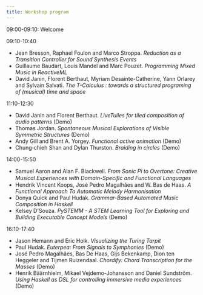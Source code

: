 ```yaml
---
title: Workshop program
---
```


09:00-09:10: Welcome

09:10-10:40

* Jean Bresson, Raphael Foulon and Marco Stroppa.  *Reduction as a
    Transition Controller for Sound Synthesis Events*
* Guillaume Baudart, Louis Mandel and Marc Pouzet. *Programming Mixed
    Music in ReactiveML*
* David Janin, Florent Berthaut, Myriam Desainte-Catherine, Yann
    Orlarey and Sylvain Salvati. *The T-Calculus : towards a
    structured programing of (musical) time and space*

11:10-12:30

* David Janin and Florent Berthaut. *LiveTuiles for tiled composition
  of audio patterns* (Demo)
* Thomas Jordan. *Spontaneous Musical Explorations of Visible
  Symmetric Structures* (Demo)
* Andy Gill and Brent A. Yorgey. *Functional active animation* (Demo)
* Chung‐chieh Shan and Dylan Thurston. *Braiding in circles* (Demo)

14:00-15:50

* Samuel Aaron and Alan F. Blackwell. *From Sonic Pi to Overtone:
  Creative Musical Experiences with Domain-Speciﬁc and Functional
  Languages*
* Hendrik Vincent Koops, José Pedro Magalhães and W. Bas de Haas. *A
  Functional Approach To Automatic Melody Harmonisation*
* Donya Quick and Paul Hudak. *Grammar-Based Automated Music Composition in Haskell*
* Kelsey D'Souza. *PySTEMM - A STEM Learning Tool for Exploring and
  Building Executable Concept Models* (Demo)

16:10-17:40

* Jason Hemann and Eric Holk. *Visualizing the Turing Tarpit*
* Paul Hudak. *Euterpea: From Signals to Symphonies* (Demo)
* José Pedro Magalhães, Bas De Haas, Gijs Bekenkamp, Dion ten Heggeler
  and Tijmen Ruizendaal. *Chordify: Chord Transcription for the
  Masses* (Demo)
* Henrik Bäärnhielm, Mikael Vejdemo-Johansson and Daniel
  Sundström. *Using Haskell as DSL for controlling immersive media
  experiences* (Demo)



